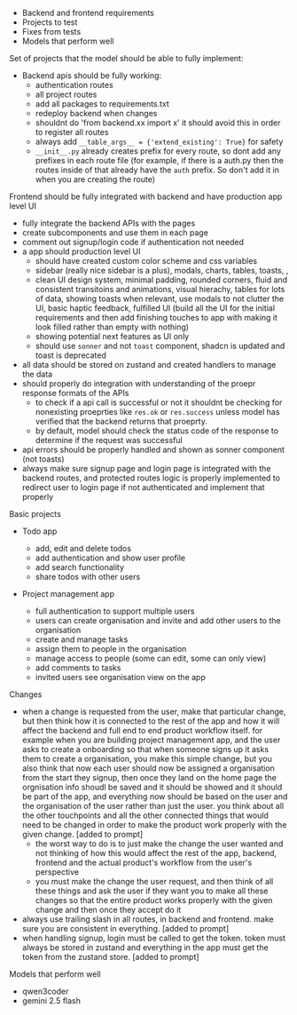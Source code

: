 * Backend and frontend requirements
* Projects to test
* Fixes from tests
* Models that perform well

Set of projects that the model should be able to fully implement:

- Backend apis should be fully working:
  - authentication routes
  - all project routes
  - add all packages to requirements.txt
  - redeploy backend when changes
  - shouldnt do 'from backend.xx import x' it should avoid this in order to register all routes
  - always add `__table_args__ = {'extend_existing': True}` for safety
  - `__init__.py` already creates prefix for every route, so dont add any prefixes in each route file (for example, if there is a auth.py then the routes inside of that already have the `auth` prefix. So don't add it in when you are creating the route)

Frontend should be fully integrated with backend and have production app level UI
  - fully integrate the backend APIs with the pages
  - create subcomponents and use them in each page
  - comment out signup/login code if authentication not needed
  - a app should production level UI
    - should have created custom color scheme and css variables
    - sidebar (really nice sidebar is a plus), modals, charts, tables, toasts, ,
    - clean UI design system, minimal padding, rounded corners, fluid and consistent transitoins and animations, visual hierachy, tables for lots of data, showing toasts when relevant, use modals to not clutter the UI, basic haptic feedback, fulfilled UI (build all the UI for the initial requirements and then add finishing touches to app with making it look filled rather than empty with nothing)
    - showing potential next features as UI only
    - should use `sonner` and not `toast` component, shadcn is updated and toast is deprecated
  - all data should be stored on zustand and created handlers to manage the data
  - should properly do integration with understanding of the proepr response formats of the APIs
    - to check if a api call is successful or not it shouldnt be checking for nonexisting proeprties like `res.ok` or `res.success` unless model has verified that the backend returns that proeprty.
    - by default, model should check the status code of the response to determine if the request was successful
  - api errors should be properly handled and shown as sonner component (not toasts)
  - always make sure signup page and login page is integrated with the backend routes, and protected routes logic is properly implemented to redirect user to login page if not authenticated and implement that properly


Basic projects

- Todo app
  - add, edit and delete todos
  - add authentication and show user profile
  - add search functionality
  - share todos with other users

- Project management app
  - full authentication to support multiple users
  - users can create organisation and invite and add other users to the organisation
  - create and manage tasks
  - assign them to people in the organisation
  - manage access to people (some can edit, some can only view)
  - add comments to tasks
  - invited users see organisation view on the app


Changes
  - when a change is requested from the user, make that particular change, but then think how it is connected to the rest of the app and how it will affect the backend and full end to end product workflow itself. for example when you are building project management app, and the user asks to create a onboarding so that when someone signs up it asks them to create a organisation, you make this simple change, but you also think that now each user should now be assigned a organisation from the start they signup, then once they land on the home page the orgnisation info shoudl be saved and it should be showed and it should be part of the app, and everything now should be based on the user and the organisation of the user rather than just the user. you think about all the other touchpoints and all the other connected things that would need to be changed in order to make the product work properly with the given change. [added to prompt]
    - the worst way to do is to just make the change the user wanted and not thinking of how this would affect the rest of the app, backend, frontend and the actual product's workflow from the user's perspective
    - you must make the change the user request, and then think of all these things and ask the user if they want you to make all these changes so that the entire product works properly with the given change and then once they accept do it
  - always use trailing slash in all routes, in backend and frontend. make sure you are consistent in everything. [added to prompt]
  - when handling signup, login must be called to get the token. token must always be stored in zustand and everything in the app must get the token from the zustand store. [added to prompt]


Models that perform well
  - qwen3coder
  - gemini 2.5 flash
